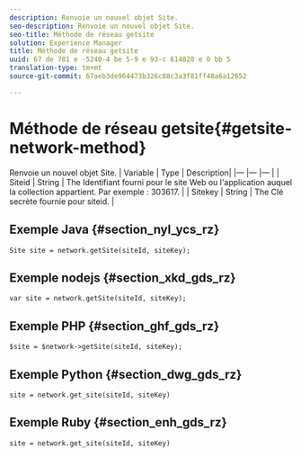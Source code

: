 ```yaml
---
description: Renvoie un nouvel objet Site.
seo-description: Renvoie un nouvel objet Site.
seo-title: Méthode de réseau getsite
solution: Experience Manager
title: Méthode de réseau getsite
uuid: 67 de 781 e -5240-4 be 5-9 e 93-c 614828 e 0 bb 5
translation-type: tm+mt
source-git-commit: 67aeb3de964473b326c88c3a3f81ff48a6a12652

---
```



# Méthode de réseau getsite{#getsite-network-method}

Renvoie un nouvel objet Site.
| Variable | Type | Description|
|— |— |— |
| Siteid | String | The Identifiant fourni pour le site Web ou l'application auquel la collection appartient. Par exemple : 303617. |
| Sitekey | String | The Clé secrète fournie pour siteid. |

## Exemple Java {#section_nyl_ycs_rz}

```
Site site = network.getSite(siteId, siteKey); 
```

## Exemple nodejs {#section_xkd_gds_rz}

```
var site = network.getSite(siteId, siteKey); 
```

## Exemple PHP {#section_ghf_gds_rz}

```
$site = $network->getSite(siteId, siteKey);
```

## Exemple Python {#section_dwg_gds_rz}

```
site = network.get_site(siteId, siteKey) 
```

## Exemple Ruby {#section_enh_gds_rz}

```
site = network.get_site(siteId, siteKey) 
```

